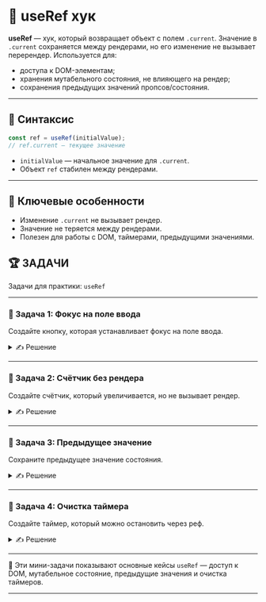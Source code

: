 # 📌 useRef хук

**useRef** — хук, который возвращает объект с полем `.current`. Значение в `.current` сохраняется между рендерами, но его изменение не вызывает перерендер. Используется для:
- доступа к DOM-элементам;
- хранения мутабельного состояния, не влияющего на рендер;
- сохранения предыдущих значений пропсов/состояния.

---

## 🔹 Синтаксис

```jsx
const ref = useRef(initialValue);
// ref.current — текущее значение
```

- `initialValue` — начальное значение для `.current`.
- Объект `ref` стабилен между рендерами.

---

## 🔹 Ключевые особенности

- Изменение `.current` не вызывает рендер.
- Значение не теряется между рендерами.
- Полезен для работы с DOM, таймерами, предыдущими значениями.

## 🏆 ЗАДАЧИ

Задачи для практики: `useRef`

---

### 📌 Задача 1: Фокус на поле ввода
Создайте кнопку, которая устанавливает фокус на поле ввода.

<details>
<summary>✍ Решение</summary>

```jsx
import React, { useRef } from 'react';

function FocusInput() {
  const inputRef = useRef(null);

  const handleFocus = () => {
    inputRef.current.focus();
  };

  return (
    <div>
      <input ref={inputRef} type="text" placeholder="Введите текст" />
      <button onClick={handleFocus}>Фокус</button>
    </div>
  );
}
```

</details>

---

### 📌 Задача 2: Счётчик без рендера
Создайте счётчик, который увеличивается, но не вызывает рендер.

<details>
<summary>✍ Решение</summary>

```jsx
import React, { useRef, useState } from 'react';

function SilentCounter() {
  const countRef = useRef(0);
  const [render, setRender] = useState(0);

  const increment = () => {
    countRef.current += 1;
    console.log('Счётчик:', countRef.current);
  };

  const forceRender = () => {
    setRender(r => r + 1);
  };

  return (
    <div>
      <p>Счётчик: {countRef.current}</p>
      <button onClick={increment}>+1</button>
      <button onClick={forceRender}>Рендер</button>
    </div>
  );
}
```

</details>

---

### 📌 Задача 3: Предыдущее значение
Сохраните предыдущее значение состояния.

<details>
<summary>✍ Решение</summary>

```jsx
import React, { useState, useRef, useEffect } from 'react';

function PreviousValue() {
  const [count, setCount] = useState(0);
  const prevCountRef = useRef();

  useEffect(() => {
    prevCountRef.current = count;
  });

  return (
    <div>
      <p>Текущий: {count}</p>
      <p>Предыдущий: {prevCountRef.current}</p>
      <button onClick={() => setCount(c => c + 1)}>+1</button>
    </div>
  );
}
```

</details>

---

### 📌 Задача 4: Очистка таймера
Создайте таймер, который можно остановить через реф.

<details>
<summary>✍ Решение</summary>

```jsx
import React, { useRef, useState } from 'react';

function Timer() {
  const [seconds, setSeconds] = useState(0);
  const intervalRef = useRef(null);

  const start = () => {
    if (intervalRef.current) return;
    intervalRef.current = setInterval(() => {
      setSeconds(s => s + 1);
    }, 1000);
  };

  const stop = () => {
    if (intervalRef.current) {
      clearInterval(intervalRef.current);
      intervalRef.current = null;
    }
  };

  return (
    <div>
      <p>Секунды: {seconds}</p>
      <button onClick={start}>Старт</button>
      <button onClick={stop}>Стоп</button>
    </div>
  );
}
```

</details>

---

🎉 Эти мини-задачи показывают основные кейсы `useRef` — доступ к DOM, мутабельное состояние, предыдущие значения и очистка таймеров.

---